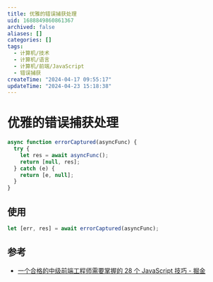 ```yaml
---
title: 优雅的错误捕获处理
uid: 1688849860861367
archived: false
aliases: []
categories: []
tags:
  - 计算机/技术
  - 计算机/语言
  - 计算机/前端/JavaScript
  - 错误捕获
createTime: "2024-04-17 09:55:17"
updateTime: "2024-04-23 15:18:38"
---
```


# 优雅的错误捕获处理

```javascript
async function errorCaptured(asyncFunc) {
  try {
    let res = await asyncFunc();
    return [null, res];
  } catch (e) {
    return [e, null];
  }
}
```

## 使用

```javascript
let [err, res] = await errorCaptured(asyncFunc);
```

## 参考

- [一个合格的中级前端工程师需要掌握的 28 个 JavaScript 技巧 - 掘金](https://juejin.cn/post/6844903856489365518#heading-27)
